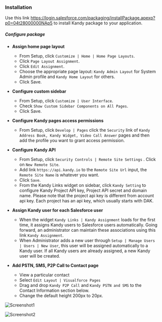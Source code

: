 ### Installation

Use this link <https://login.salesforce.com/packaging/installPackage.apexp?p0=04t28000000NAp5> to install Kandy package to your application.

##### Configure package

- **Assign home page layout**
  - From Setup, click `Customize | Home | Home Page Layouts`.
  - Click `Page Layout Assignment`.
  - Click `Edit Assignment`.
  - Choose the appropriate page layout: `Kandy Admin Layout` for System Admin profile and `Kandy Home Layout` for others.
  - Click Save.
  

  
- **Configure custom sidebar**
  - From Setup, click `Customize | User Interface`.
  - Check `Show Custom Sidebar Components on All Pages`.
  - Click Save.
  

- **Configure Kandy pages access permissions**
  - From Setup, click `Develop | Pages` click the `Security` link of `Kandy Address Book, Kandy Widget, Video Call Answer` pages and then add the profile you want to grant access permission. 


- **Configure Kandy API**
  - From Setup, click `Security Controls | Remote Site Settings` . Click on `New Remote Site`. 
  - Add link `https://api.kandy.io` to the `Remote Site Url` input, the `Remote Site Name` is whatever you want. 
  - Click `Save`. 
  - From the Kandy Links widget on sidebar, click `Kandy Setting` to configure Kandy Project API key, Project API secret and domain name. Please note that the project api key is different from account api key. Each project has an api key, which usually starts with DAK.
  

- **Assign Kandy user for each Salesforce user**
  - When the widget `Kandy Links | Kandy Assignment` loads for the first time, it assigns Kandy users to Salesforce users automatically. Going forward, an administrator can maintain these associations using this link `Kandy Assignment`.
  - When Administrator adds a new user through `Setup | Manage Users | Users | New User`, this user will be assigned automatically to a Kandy user. If all Kandy users are already assigned, a new Kandy user will be created.

- **Add PSTN, SMS, P2P Call to Contact page**
  - View a particular contact
  - Select `Edit Layout | Visualforce Pages`
  - Drag and drop `Kandy P2P Call` and `Kandy PSTN and SMS` to the Contact Information section below.
  - Change the default height 200px to 20px.

![Screenshot1](https://github.com/Kandy-IO/k2f-portal-pages/blob/k2f-salesforce/resources/Salesforce_Admin_Contact_Edit_Layout.PNG)

![Screenshot2](https://github.com/Kandy-IO/k2f-portal-pages/blob/k2f-salesforce/resources/Salesforce_Admin_Configure_Contact_PSTN_SMS_P2P.png)


